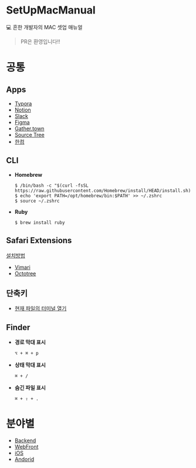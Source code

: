 # SetUpMacManual
💻 흔한 개발자의 MAC 셋업 매뉴얼
> PR은 환영입니다!!
# 공통
## Apps
* [Typora](https://typora.io/#download)
* [Notion](https://www.notion.so/desktop)
* [Slack](https://slack.com/intl/en-kr/downloads/mac?geocode=en-kr)
* [Figma](https://www.figma.com/downloads/)
* [Gather.town](https://www.gather.town/download)
* [Source Tree](https://www.sourcetreeapp.com)
* [한컴](https://www.hancom.com/mypage/myIndivPrdtList.do)


## CLI
* **Homebrew**
   ```
   $ /bin/bash -c "$(curl -fsSL https://raw.githubusercontent.com/Homebrew/install/HEAD/install.sh)"
   $ echo 'export PATH=/opt/homebrew/bin:$PATH' >> ~/.zshrc
   $ source ~/.zshrc
   ```
   
* **Ruby**
   ```
   $ brew install ruby
   ```

## Safari Extensions

[설치방법](https://support.apple.com/ko-kr/HT203051)
* [Vimari](https://apps.apple.com/kr/app/vimari/id1480933944?l=en&mt=12)
* [Octotree](https://apps.apple.com/kr/app/octotree/id1457450145?l=en&mt=12)

## 단축키
* [현재 파일의 터미널 열기](https://ifuwanna.tistory.com/261)

## Finder
* **경로 막대 표시**

   `⌥ + ⌘ + p`
   
* **상태 막대 표시**

   `⌘ + /`
   
* **숨긴 파일 표시**

   `⌘ + ⇧ + .`
   
# 분야별

* [Backend](https://github.com/kimxwan0319/SetUpMacManual/blob/main/Backend.md)
* [WebFront](https://github.com/kimxwan0319/SetUpMacManual/blob/main/WebFront.md)
* [iOS](https://github.com/kimxwan0319/SetUpMacManual/blob/main/iOS.md)
* [Andorid](https://github.com/kimxwan0319/SetUpMacManual/blob/main/Andorid.md)



